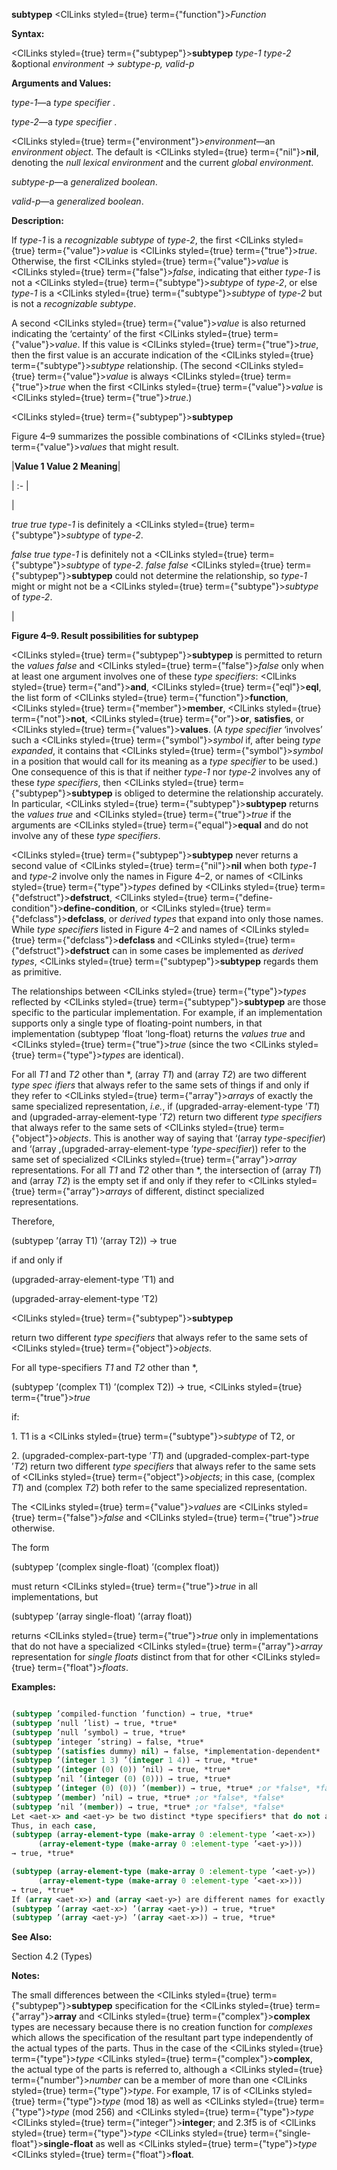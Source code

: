 **subtypep** <ClLinks styled={true} term={"function"}><i>Function</i></ClLinks> 



**Syntax:** 



<ClLinks styled={true} term={"subtypep"}><b>subtypep</b></ClLinks> *type-1 type-2* &amp;optional *environment → subtype-p, valid-p* 



**Arguments and Values:** 



*type-1*—a *type specifier* . 



*type-2*—a *type specifier* . 



<ClLinks styled={true} term={"environment"}><i>environment</i></ClLinks>—an *environment object*. The default is <ClLinks styled={true} term={"nil"}><b>nil</b></ClLinks>, denoting the *null lexical environment* and the current *global environment*. 



*subtype-p*—a *generalized boolean*. 



*valid-p*—a *generalized boolean*. 



**Description:** 



If *type-1* is a *recognizable subtype* of *type-2*, the first <ClLinks styled={true} term={"value"}><i>value</i></ClLinks> is <ClLinks styled={true} term={"true"}><i>true</i></ClLinks>. Otherwise, the first <ClLinks styled={true} term={"value"}><i>value</i></ClLinks> is <ClLinks styled={true} term={"false"}><i>false</i></ClLinks>, indicating that either *type-1* is not a <ClLinks styled={true} term={"subtype"}><i>subtype</i></ClLinks> of *type-2*, or else *type-1* is a <ClLinks styled={true} term={"subtype"}><i>subtype</i></ClLinks> of *type-2* but is not a *recognizable subtype*. 



A second <ClLinks styled={true} term={"value"}><i>value</i></ClLinks> is also returned indicating the ‘certainty’ of the first <ClLinks styled={true} term={"value"}><i>value</i></ClLinks>. If this value is <ClLinks styled={true} term={"true"}><i>true</i></ClLinks>, then the first value is an accurate indication of the <ClLinks styled={true} term={"subtype"}><i>subtype</i></ClLinks> relationship. (The second <ClLinks styled={true} term={"value"}><i>value</i></ClLinks> is always <ClLinks styled={true} term={"true"}><i>true</i></ClLinks> when the first <ClLinks styled={true} term={"value"}><i>value</i></ClLinks> is <ClLinks styled={true} term={"true"}><i>true</i></ClLinks>.)  







<ClLinks styled={true} term={"subtypep"}><b>subtypep</b></ClLinks> 



Figure 4–9 summarizes the possible combinations of <ClLinks styled={true} term={"value"}><i>values</i></ClLinks> that might result. 



|**Value 1 Value 2 Meaning**|

| :- |

|<p>*true true type-1* is definitely a <ClLinks styled={true} term={"subtype"}><i>subtype</i></ClLinks> of *type-2*. </p><p>*false true type-1* is definitely not a <ClLinks styled={true} term={"subtype"}><i>subtype</i></ClLinks> of *type-2*. *false false* <ClLinks styled={true} term={"subtypep"}><b>subtypep</b></ClLinks> could not determine the relationship, so *type-1* might or might not be a <ClLinks styled={true} term={"subtype"}><i>subtype</i></ClLinks> of *type-2*.</p>|





**Figure 4–9. Result possibilities for subtypep** 



<ClLinks styled={true} term={"subtypep"}><b>subtypep</b></ClLinks> is permitted to return the *values false* and <ClLinks styled={true} term={"false"}><i>false</i></ClLinks> only when at least one argument involves one of these *type specifiers*: <ClLinks styled={true} term={"and"}><b>and</b></ClLinks>, <ClLinks styled={true} term={"eql"}><b>eql</b></ClLinks>, the list form of <ClLinks styled={true} term={"function"}><b>function</b></ClLinks>, <ClLinks styled={true} term={"member"}><b>member</b></ClLinks>, <ClLinks styled={true} term={"not"}><b>not</b></ClLinks>, <ClLinks styled={true} term={"or"}><b>or</b></ClLinks>, **satisfies**, or <ClLinks styled={true} term={"values"}><b>values</b></ClLinks>. (A *type specifier* ‘involves’ such a <ClLinks styled={true} term={"symbol"}><i>symbol</i></ClLinks> if, after being *type expanded*, it contains that <ClLinks styled={true} term={"symbol"}><i>symbol</i></ClLinks> in a position that would call for its meaning as a *type specifier* to be used.) One consequence of this is that if neither *type-1* nor *type-2* involves any of these *type specifiers*, then <ClLinks styled={true} term={"subtypep"}><b>subtypep</b></ClLinks> is obliged to determine the relationship accurately. In particular, <ClLinks styled={true} term={"subtypep"}><b>subtypep</b></ClLinks> returns the *values true* and <ClLinks styled={true} term={"true"}><i>true</i></ClLinks> if the arguments are <ClLinks styled={true} term={"equal"}><b>equal</b></ClLinks> and do not involve any of these *type specifiers*. 



<ClLinks styled={true} term={"subtypep"}><b>subtypep</b></ClLinks> never returns a second value of <ClLinks styled={true} term={"nil"}><b>nil</b></ClLinks> when both *type-1* and *type-2* involve only the names in Figure 4–2, or names of <ClLinks styled={true} term={"type"}><i>types</i></ClLinks> defined by <ClLinks styled={true} term={"defstruct"}><b>defstruct</b></ClLinks>, <ClLinks styled={true} term={"define-condition"}><b>define-condition</b></ClLinks>, or <ClLinks styled={true} term={"defclass"}><b>defclass</b></ClLinks>, or *derived types* that expand into only those names. While *type specifiers* listed in Figure 4–2 and names of <ClLinks styled={true} term={"defclass"}><b>defclass</b></ClLinks> and <ClLinks styled={true} term={"defstruct"}><b>defstruct</b></ClLinks> can in some cases be implemented as *derived types*, <ClLinks styled={true} term={"subtypep"}><b>subtypep</b></ClLinks> regards them as primitive. 



The relationships between <ClLinks styled={true} term={"type"}><i>types</i></ClLinks> reflected by <ClLinks styled={true} term={"subtypep"}><b>subtypep</b></ClLinks> are those specific to the particular implementation. For example, if an implementation supports only a single type of floating-point numbers, in that implementation (subtypep ’float ’long-float) returns the *values true* and <ClLinks styled={true} term={"true"}><i>true</i></ClLinks> (since the two <ClLinks styled={true} term={"type"}><i>types</i></ClLinks> are identical). 



For all *T1* and *T2* other than \*, (array *T1*) and (array *T2*) are two different *type spec ifiers* that always refer to the same sets of things if and only if they refer to <ClLinks styled={true} term={"array"}><i>arrays</i></ClLinks> of exactly the same specialized representation, *i.e.*, if (upgraded-array-element-type ’*T1*) and (upgraded-array-element-type ’*T2*) return two different *type specifiers* that always refer to the same sets of <ClLinks styled={true} term={"object"}><i>objects</i></ClLinks>. This is another way of saying that ‘(array *type-specifier*) and ‘(array ,(upgraded-array-element-type ’*type-specifier*)) refer to the same set of specialized <ClLinks styled={true} term={"array"}><i>array</i></ClLinks> representations. For all *T1* and *T2* other than \*, the intersection of (array *T1*) and (array *T2*) is the empty set if and only if they refer to <ClLinks styled={true} term={"array"}><i>arrays</i></ClLinks> of different, distinct specialized representations. 



Therefore, 



(subtypep ’(array T1) ’(array T2)) → true 



if and only if 



(upgraded-array-element-type ’T1) and 



(upgraded-array-element-type ’T2)  







<ClLinks styled={true} term={"subtypep"}><b>subtypep</b></ClLinks> 



return two different *type specifiers* that always refer to the same sets of <ClLinks styled={true} term={"object"}><i>objects</i></ClLinks>. 



For all type-specifiers *T1* and *T2* other than \*, 



(subtypep ’(complex T1) ’(complex T2)) → true, <ClLinks styled={true} term={"true"}><i>true</i></ClLinks> 



if: 



1\. T1 is a <ClLinks styled={true} term={"subtype"}><i>subtype</i></ClLinks> of T2, or 



2\. (upgraded-complex-part-type ’*T1*) and (upgraded-complex-part-type ’*T2*) return two different *type specifiers* that always refer to the same sets of <ClLinks styled={true} term={"object"}><i>objects</i></ClLinks>; in this case, (complex *T1*) and (complex *T2*) both refer to the same specialized representation. 



The <ClLinks styled={true} term={"value"}><i>values</i></ClLinks> are <ClLinks styled={true} term={"false"}><i>false</i></ClLinks> and <ClLinks styled={true} term={"true"}><i>true</i></ClLinks> otherwise. 



The form 



(subtypep ’(complex single-float) ’(complex float)) 



must return <ClLinks styled={true} term={"true"}><i>true</i></ClLinks> in all implementations, but 



(subtypep ’(array single-float) ’(array float)) 



returns <ClLinks styled={true} term={"true"}><i>true</i></ClLinks> only in implementations that do not have a specialized <ClLinks styled={true} term={"array"}><i>array</i></ClLinks> representation for *single floats* distinct from that for other <ClLinks styled={true} term={"float"}><i>floats</i></ClLinks>. 



**Examples:**
```lisp

(subtypep ’compiled-function ’function) → true, *true* 
(subtypep ’null ’list) → true, *true* 
(subtypep ’null ’symbol) → true, *true* 
(subtypep ’integer ’string) → false, *true* 
(subtypep ’(satisfies dummy) nil) → false, *implementation-dependent* 
(subtypep ’(integer 1 3) ’(integer 1 4)) → true, *true* 
(subtypep ’(integer (0) (0)) ’nil) → true, *true* 
(subtypep ’nil ’(integer (0) (0))) → true, *true* 
(subtypep ’(integer (0) (0)) ’(member)) → true, *true* ;or *false*, *false* 
(subtypep ’(member) ’nil) → true, *true* ;or *false*, *false* 
(subtypep ’nil ’(member)) → true, *true* ;or *false*, *false* 
Let <aet-x> and <aet-y> be two distinct *type specifiers* that do not always refer to the same sets of *objects* in a given implementation, but for which **make-array**, will return an *object* of the same *array type*. 
Thus, in each case, 
(subtypep (array-element-type (make-array 0 :element-type ’<aet-x>)) 
	  (array-element-type (make-array 0 :element-type ’<aet-y>))) 
→ true, *true*  

(subtypep (array-element-type (make-array 0 :element-type ’<aet-y>)) 
	  (array-element-type (make-array 0 :element-type ’<aet-x>))) 
→ true, *true* 
If (array <aet-x>) and (array <aet-y>) are different names for exactly the same set of *objects*, these names should always refer to the same sets of *objects*. That implies that the following set of tests are also true: 
(subtypep ’(array <aet-x>) ’(array <aet-y>)) → true, *true* 
(subtypep ’(array <aet-y>) ’(array <aet-x>)) → true, *true* 

```
**See Also:** 



Section 4.2 (Types) 



**Notes:** 



The small differences between the <ClLinks styled={true} term={"subtypep"}><b>subtypep</b></ClLinks> specification for the <ClLinks styled={true} term={"array"}><b>array</b></ClLinks> and <ClLinks styled={true} term={"complex"}><b>complex</b></ClLinks> types are necessary because there is no creation function for *complexes* which allows the specification of the resultant part type independently of the actual types of the parts. Thus in the case of the <ClLinks styled={true} term={"type"}><i>type</i></ClLinks> <ClLinks styled={true} term={"complex"}><b>complex</b></ClLinks>, the actual type of the parts is referred to, although a <ClLinks styled={true} term={"number"}><i>number</i></ClLinks> can be a member of more than one <ClLinks styled={true} term={"type"}><i>type</i></ClLinks>. For example, 17 is of <ClLinks styled={true} term={"type"}><i>type</i></ClLinks> (mod 18) as well as <ClLinks styled={true} term={"type"}><i>type</i></ClLinks> (mod 256) and <ClLinks styled={true} term={"type"}><i>type</i></ClLinks> <ClLinks styled={true} term={"integer"}><b>integer</b></ClLinks>; and 2.3f5 is of <ClLinks styled={true} term={"type"}><i>type</i></ClLinks> <ClLinks styled={true} term={"single-float"}><b>single-float</b></ClLinks> as well as <ClLinks styled={true} term={"type"}><i>type</i></ClLinks> <ClLinks styled={true} term={"float"}><b>float</b></ClLinks>. 



